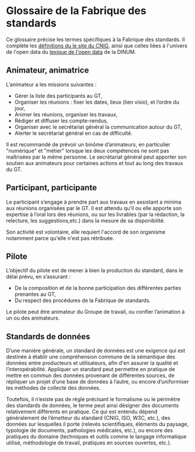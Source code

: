 # Glossaire de la Fabrique des standards

Ce glossaire précise les termes spécifiques à la Fabrique des standards. Il complète les [définitions du le site du CNIG](https://cnig.gouv.fr/categorisations-a15646.html), ainsi que celles liées à l'univers de l'open data du [lexique de l'open data](https://guides.data.gouv.fr/autres-ressources-utiles/lexique-de-lopen-data) de la DINUM.

## Animateur, animatrice

L’animateur a les missions suivantes :

* Gérer la liste des participants au GT,
* Organiser les réunions : fixer les dates, lieux (lien visio), et l’ordre du jour,
* Animer les réunions, organiser les travaux,
* Rédiger et diffuser les compte-rendus,
* Organiser avec le secrétariat général la communication autour du GT,
* Alerter le secrétariat général en cas de difficulté.

Il est recommandé de prévoir un binôme d’animateurs, en particulier "numérique" et "métier" lorsque les deux compétences ne sont pas maîtrisées par la même personne. Le secrétariat général peut apporter son soutien aux animateurs pour certaines actions et tout au long des travaux du GT.

## Participant, participante

Le participant s’engage à prendre part aux travaux en assistant a minima aux réunions organisées par le GT. Il est attendu qu’il ou elle apporte son expertise à l’oral lors des réunions, ou sur les livrables (par la rédaction, la relecture, les suggestions,etc.) dans la mesure de sa disponibilité.

Son activité est volontaire, elle requiert l'accord de son organisme notamment parce qu'elle n'est pas rétribuée.

## Pilote&#x20;

L’objectif du pilote est de mener à bien la production du standard, dans le délai prévu, en s’assurant :

* De la composition et de la bonne participation des différentes parties prenantes au GT,
* Du respect des procédures de la Fabrique de standards.

Le pilote peut être animateur du Groupe de travail, ou confier l’animation à un ou des animateurs.

## Standards de données

D’une manière générale, un standard de données est une exigence qui est destinée à établir une compréhension commune de la sémantique des données entre producteurs et utilisateurs, afin d'en assurer la qualité et l’interopérabilité. Appliquer un standard peut permettre en pratique de mettre en commun des données provenant de différentes sources, de répliquer un projet d’une base de données à l’autre, ou encore d’uniformiser les méthodes de collecte des données.

Toutefois, il n’existe pas de règle précisant le formalisme ou le périmètre des standards de données, le terme peut ainsi désigner des documents relativement différents en pratique. Ce qui est entendu dépend généralement de l’émetteur du standard (CNIG, ISO, W3C, etc.), des données sur lesquelles il porte (relevés scientifiques, éléments du paysage, typologie de documents, pathologies médicales, etc.), ou encore des pratiques du domaine (techniques et outils comme le langage informatique utilisé, méthodologie de travail, pratiques en sources ouvertes, etc.).

